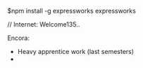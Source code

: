 $npm install -g expressworks
expressworks

// Internet: Welcome135..

Encora:
- Heavy apprentice work (last semesters)
-  